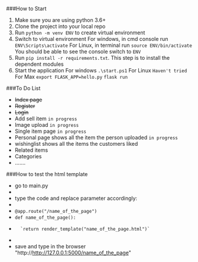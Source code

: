 ###How to Start
1. Make sure you are using python 3.6+
2. Clone the project into your local repo
3. Run `python -m venv ENV` to create virtual environment
4. Switch to virtual environment
    For windows, in cmd console run `ENV\Scripts\activate`
    For Linux, in terminal run `source ENV/bin/activate`
    You should be able to see the console switch to `ENV`
5. Run `pip install -r requirements.txt`. This step is to install the dependent modules
6. Start the application
    For windows `.\start.ps1`
    For Linux `Haven't tried`
    For Max `export FLASK_APP=hello.py`
            `flask run`

###To Do List
* ~~Index page~~
* ~~Register~~
* ~~Login~~
* Add sell item `in progress`
* Image upload `in progress`
* Single item page `in progress`
* Personal page shows all the item the person uploaded `in progress`
* wishinglist shows all the items the customers liked
* Related items
* Categories
* .......

###How to test the html template
* go to main.py
*
* type the code and replace parameter accordingly:
*
* `@app.route("/name_of_the_page")`
*   `def name_of_the_page():`
*       `return render_template("name_of_the_page.html")`
*
* save and type in the browser "http://http://127.0.0.1:5000/name_of_the_page" 


